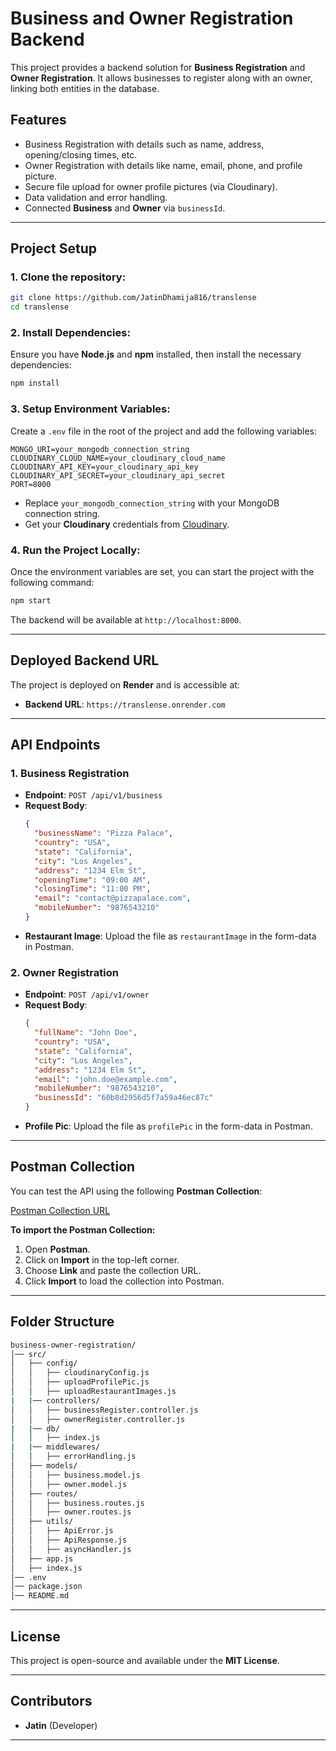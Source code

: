 # Business and Owner Registration Backend

This project provides a backend solution for **Business Registration** and **Owner Registration**. It allows businesses to register along with an owner, linking both entities in the database.

## Features

- Business Registration with details such as name, address, opening/closing times, etc.
- Owner Registration with details like name, email, phone, and profile picture.
- Secure file upload for owner profile pictures (via Cloudinary).
- Data validation and error handling.
- Connected **Business** and **Owner** via `businessId`.

---

## Project Setup

### 1. Clone the repository:

```bash
git clone https://github.com/JatinDhamija816/translense
cd translense
```

### 2. Install Dependencies:

Ensure you have **Node.js** and **npm** installed, then install the necessary dependencies:

```bash
npm install
```

### 3. Setup Environment Variables:

Create a `.env` file in the root of the project and add the following variables:

```env
MONGO_URI=your_mongodb_connection_string
CLOUDINARY_CLOUD_NAME=your_cloudinary_cloud_name
CLOUDINARY_API_KEY=your_cloudinary_api_key
CLOUDINARY_API_SECRET=your_cloudinary_api_secret
PORT=8000
```

- Replace `your_mongodb_connection_string` with your MongoDB connection string.
- Get your **Cloudinary** credentials from [Cloudinary](https://cloudinary.com/).

### 4. Run the Project Locally:

Once the environment variables are set, you can start the project with the following command:

```bash
npm start
```

The backend will be available at `http://localhost:8000`.

---

## Deployed Backend URL

The project is deployed on **Render** and is accessible at:

- **Backend URL**: `https://translense.onrender.com`

---

## API Endpoints

### 1. Business Registration

- **Endpoint**: `POST /api/v1/business`
- **Request Body**:
  ```json
  {
    "businessName": "Pizza Palace",
    "country": "USA",
    "state": "California",
    "city": "Los Angeles",
    "address": "1234 Elm St",
    "openingTime": "09:00 AM",
    "closingTime": "11:00 PM",
    "email": "contact@pizzapalace.com",
    "mobileNumber": "9876543210"
  }
  ```
- **Restaurant Image**: Upload the file as `restaurantImage` in the form-data in Postman.

### 2. Owner Registration

- **Endpoint**: `POST /api/v1/owner`
- **Request Body**:
  ```json
  {
    "fullName": "John Doe",
    "country": "USA",
    "state": "California",
    "city": "Los Angeles",
    "address": "1234 Elm St",
    "email": "john.doe@example.com",
    "mobileNumber": "9876543210",
    "businessId": "60b8d2956d5f7a59a46ec87c"
  }
  ```
- **Profile Pic**: Upload the file as `profilePic` in the form-data in Postman.

---

## Postman Collection

You can test the API using the following **Postman Collection**:

[Postman Collection URL](https://www.postman.com/hospital-food-management/workspace/translene/request/33183162-a85bfcb8-f462-45ad-9117-17970f866246?action=share&creator=33183162&ctx=documentation)

**To import the Postman Collection:**

1. Open **Postman**.
2. Click on **Import** in the top-left corner.
3. Choose **Link** and paste the collection URL.
4. Click **Import** to load the collection into Postman.

---

## Folder Structure

```bash
business-owner-registration/
│── src/
│   ├── config/
│   │   ├── cloudinaryConfig.js
│   │   ├── uploadProfilePic.js
│   │   ├── uploadRestaurantImages.js
|   |── controllers/
│   │   ├── businessRegister.controller.js
│   │   ├── ownerRegister.controller.js
|   |── db/
│   │   ├── index.js
|   |── middlewares/
│   │   ├── errorHandling.js
│   ├── models/
│   │   ├── business.model.js
│   │   ├── owner.model.js
│   ├── routes/
│   │   ├── business.routes.js
│   │   ├── owner.routes.js
│   ├── utils/
│   │   ├── ApiError.js
│   │   ├── ApiResponse.js
│   │   ├── asyncHandler.js
│   ├── app.js
│   ├── index.js
│── .env
│── package.json
│── README.md
```

---

## License

This project is open-source and available under the **MIT License**.

---

## Contributors

- **Jatin** (Developer)

---
